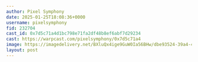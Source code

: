 ```yaml
---
author: Pixel Symphony
date: 2025-01-25T18:08:36+0000
username: pixelsymphony
fid: 232704
cast_id: 0x7d5c71a4d1bc798e71fa2df48b8ef6abf7d29234
cast: https://warpcast.com/pixelsymphony/0x7d5c71a4
image: https://imagedelivery.net/BXluQx4ige9GuW0Ia56BHw/dbe93524-39a4-4727-31e1-937f1845b800/original
layout: post
---
```

  

<img src='https://imagedelivery.net/BXluQx4ige9GuW0Ia56BHw/dbe93524-39a4-4727-31e1-937f1845b800/original' alt='' referrerpolicy='no-referrer'/>